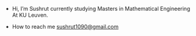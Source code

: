 - Hi, I’m Sushrut currently studying Masters in Mathematical Engineering At KU Leuven. 

- How to reach me sushrut1090@gmail.com

<!---
sushrut1090/sushrut1090 is a ✨ special ✨ repository because its `README.md` (this file) appears on your GitHub profile.
You can click the Preview link to take a look at your changes.
--->
